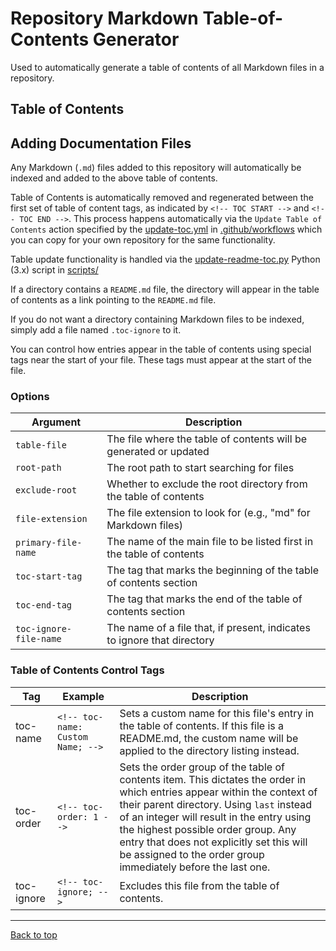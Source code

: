 <!-- toc-name: Repository Root; -->

# Repository Markdown Table-of-Contents Generator

Used to automatically generate a table of contents of all Markdown files in a repository. 

## Table of Contents
<!-- TOC START -->
<!-- TOC END -->


## Adding Documentation Files

Any Markdown (`.md`) files added to this repository will automatically be indexed and added to the above table of contents.

Table of Contents is automatically removed and regenerated between the first set of table of content tags, as indicated by `<!-- TOC START -->` and `<!-- TOC END -->`. This process happens automatically via the `Update Table of Contents` action specified by the [update-toc.yml](.github/workflows/update-toc.yml) in [.github/workflows](.github/workflows) which you can copy for your own repository for the same functionality.

Table update functionality is handled via the [update-readme-toc.py](scripts/toc-generator.py) Python (3.x) script in [scripts/](scripts/)

If a directory contains a `README.md` file, the directory will appear in the table of contents as a link pointing to the `README.md` file.

If you do not want a directory containing Markdown files to be indexed, simply add a file named `.toc-ignore` to it.

You can control how entries appear in the table of contents using special tags near the start of your file. These tags must appear at the start of the file.

### Options

| Argument | Description |
|----------|-------------|
| `table-file` | The file where the table of contents will be generated or updated |
| `root-path` | The root path to start searching for files |
| `exclude-root` | Whether to exclude the root directory from the table of contents |
| `file-extension` | The file extension to look for (e.g., "md" for Markdown files) |
| `primary-file-name` | The name of the main file to be listed first in the table of contents |
| `toc-start-tag` | The tag that marks the beginning of the table of contents section |
| `toc-end-tag` | The tag that marks the end of the table of contents section |
| `toc-ignore-file-name` | The name of a file that, if present, indicates to ignore that directory |

### Table of Contents Control Tags

| Tag | Example | Description |
| --- | ------- | ----------- |
| toc-name | `<!-- toc-name: Custom Name; -->` | Sets a custom name for this file's entry in the table of contents. If this file is a README.md, the custom name will be applied to the directory listing instead. |
| toc-order | `<!-- toc-order: 1 -->` | Sets the order group of the table of contents item. This dictates the order in which entries appear within the context of their parent directory. Using `last` instead of an integer will result in the entry using the highest possible order group. Any entry that does not explicitly set this will be assigned to the order group immediately before the last one. |
| toc-ignore | `<!-- toc-ignore; -->` | Excludes this file from the table of contents. |

---

[Back to top](#documentation)

